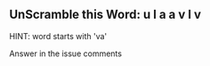 UnScramble this Word: u l a a v l v
----------

HINT: word starts with 'va'

Answer in the issue comments
